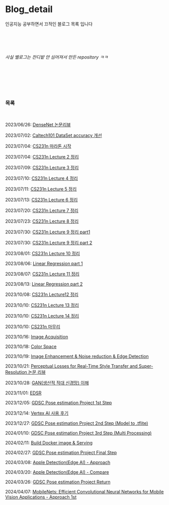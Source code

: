 # Blog_detail

인공지능 공부하면서 끄적인 블로그 목록 입니다


</br>
</br>
</br>



###### 사실 벨로그는 잔디밭 안 심어져서 만든 repository ㅋㅋ

</br>
</br>
</br>
</br>

### 목록
</br>

2023/06/26: [DenseNet 논문리뷰](https://velog.io/@fbckdgns3/DenseNet-%EB%85%BC%EB%AC%B8-%EB%A6%AC%EB%B7%B0)



2023/07/02: [Caltech101 DataSet accuracy 개선](https://velog.io/@fbckdgns3/Caltech101-DataSet-accuracy-%EA%B0%9C%EC%84%A0)



2023/07/04: [CS231n 마라톤 시작](https://velog.io/@fbckdgns3/CS231n-%EB%A7%88%EB%9D%BC%ED%86%A4-%EC%8B%9C%EC%9E%91)



2023/07/04: [CS231n Lecture 2 정리](https://velog.io/@fbckdgns3/CS231n-Lecture-2-%EC%A0%95%EB%A6%AC)



2023/07/09: [CS231n Lecture 3 정리](https://velog.io/@fbckdgns3/CS231n-Lecture-3-%EC%A0%95%EB%A6%AC-k125tc60)



2023/07/10: [CS231n Lecture 4 정리](https://velog.io/@fbckdgns3/CS231n-Lecture4-%EC%A0%95%EB%A6%AC)



2023/07/11: [CS231n Lecture 5 정리](https://velog.io/@fbckdgns3/CS231n-Lecture-5-%EC%A0%95%EB%A6%AC)



2023/07/13: [CS231n Lecture 6 정리](https://velog.io/@fbckdgns3/CS231n-Lecture-6-%EC%A0%95%EB%A6%AC)



2023/07/20: [CS231n Lecture 7 정리](https://velog.io/@fbckdgns3/CS231n-Lecture-7-%EC%A0%95%EB%A6%AC)



2023/07/23: [CS231n Lecture 8 정리](https://velog.io/@fbckdgns3/CS231n-8%EA%B0%95-%EC%A0%95%EB%A6%AC)



2023/07/30: [CS231n Lecture 9 정리 part1](https://velog.io/@fbckdgns3/CS231n-Lecture-9-%EC%A0%95%EB%A6%AC-part1)



2023/07/30: [CS231n Lecture 9 정리 part 2](https://velog.io/@fbckdgns3/CS231n-Lecture9-Part-2)



2023/08/01: [CS231n Lecture 10 정리](https://velog.io/@fbckdgns3/CS231n-Lecture-10-%EC%A0%95%EB%A6%AC)



2023/08/06: [Linear Regression part 1](https://velog.io/@fbckdgns3/Linear-Regression-part-1)



2023/08/07: [CS231n Lecture 11 정리](https://velog.io/@fbckdgns3/CS231n-Lecture-11-%EC%A0%95%EB%A6%AC)



2023/08/13: [Linear Regression part 2](https://velog.io/@fbckdgns3/Linear-Regression-part-2)



2023/10/08: [CS231n Lecture12 정리](https://velog.io/@fbckdgns3/CS231n-Lecture12-%EC%A0%95%EB%A6%AC)



2023/10/10: [CS231n Lecture 13 정리](https://velog.io/@fbckdgns3/CS231n-Lecture-13-%EC%A0%95%EB%A6%AC)



2023/10/10: [CS231n Lecture 14 정리](https://velog.io/@fbckdgns3/CS231n-Lecture-14-%EC%A0%95%EB%A6%AC)



2023/10/10: [CS231n 마무리](https://velog.io/@fbckdgns3/CS231n-%EB%A7%88%EB%AC%B4%EB%A6%AC)



2023/10/16: [Image Acquisition](https://velog.io/@fbckdgns3/Image-Acquisition)



2023/10/18: [Color Space](https://velog.io/@fbckdgns3/Color-Space-Image-Enhancement)


2023/10/19: [Image Enhancement & Noise reduction & Edge Detection](https://velog.io/@fbckdgns3/Image-Enhancement-Noise-reduction-Edge-Detection)


2023/10/21: [Perceptual Losses for Real-Time Style Transfer and Super-Resolution 논문 리뷰](https://velog.io/@fbckdgns3/Perceptual-Losses-for-Real-Time-Style-Transferand-Super-Resolution-%EB%85%BC%EB%AC%B8-%EB%A6%AC%EB%B7%B0)

2023/10/28: [GAN(생산적 적대 신경망) 이해](https://velog.io/@fbckdgns3/GAN%EC%83%9D%EC%82%B0%EC%A0%81-%EC%A0%81%EB%8C%80-%EC%8B%A0%EA%B2%BD%EB%A7%9D-%EC%9D%B4%ED%95%B4)

2023/11/01: [EDSR](https://velog.io/@fbckdgns3/EDSR)

2023/12/05: [GDSC Pose estimation Project 1st Step](https://velog.io/@fbckdgns3/GDSC-Solution-challenge-1)

2023/12/14: [Vertex AI 사용 후기](https://velog.io/@fbckdgns3/Vertex-AI-%EC%82%AC%EC%9A%A9-%ED%9B%84%EA%B8%B0)

2023/12/27: [GDSC Pose estimation Project 2nd Step (Model to .tflite)](https://velog.io/@fbckdgns3/%EB%AA%A8%EB%8D%B8-to-tflite)

2024/01/10: [GDSC Pose estimation Project 3rd Step (Multi Processing)](https://velog.io/@fbckdgns3/GDSC-Pose-estimation-Project-3-Multi-Processing)

2024/02/11: [Build Docker image & Serving](https://velog.io/@fbckdgns3/Build-Docker-image-Serving#duckdns)

2024/02/27: [GDSC Pose estimation Project Final Step](https://velog.io/@fbckdgns3/GDSC-Pose-estimation-Project-Final-Step) 

2024/03/08: [Apple Detection(Edge AI) - Approach](https://velog.io/@fbckdgns3/Apple-DetectionEdge-AI-Approach)

2024/03/20: [Apple Detection(Edge AI) - Compare](https://velog.io/@fbckdgns3/Apple-DetectionEdge-AI-Compare) 

2024/03/26: [GDSC Pose estimation Project Return](https://velog.io/@fbckdgns3/GDSC-Pose-estimation-Project-Return)

2024/04/07: [MobileNets: Efficient Convolutional Neural Networks for Mobile Vision Applications - Approach 1st](https://velog.io/@fbckdgns3/MobileNets-Efficient-Convolutional-Neural-Networks-for-Mobile-VisionApplications-Approach-1st)
